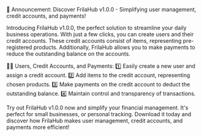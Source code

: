 📢 Announcement: Discover FrilaHub v1.0.0 - Simplifying user management, credit accounts, and payments!

Introducing FrilaHub v1.0.0, the perfect solution to streamline your daily business operations. With just a few clicks, you can create users and their credit accounts. These credit accounts consist of items, representing pre-registered products. Additionally, FrilaHub allows you to make payments to reduce the outstanding balance on the accounts.

🙋‍♂️ Users, Credit Accounts, and Payments:
1️⃣ Easily create a new user and assign a credit account.
2️⃣ Add items to the credit account, representing chosen products.
3️⃣ Make payments on the credit account to deduct the outstanding balance.
4️⃣ Maintain control and transparency of transactions.

Try out FrilaHub v1.0.0 now and simplify your financial management. It's perfect for small businesses, or personal tracking. Download it today and discover how FrilaHub makes user management, credit accounts, and payments more efficient!
